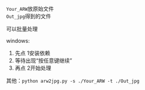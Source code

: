 `Your_ARW`放原始文件
<br>`Out_jpg`得到的文件

可以批量处理

windows:
1. 先点  1安装依赖
2. 等待出现“按任意键继续”
3. 再点  2开始处理

其他：`python arw2jpg.py -s ./Your_ARW -t ./Out_jpg`